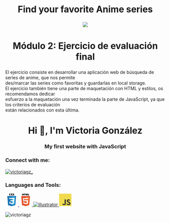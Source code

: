 <h1 align="center">Find your favorite Anime series</h1>

###

<div align="center">
  <img height="200" src="https://www.mundodeportivo.com/alfabeta/hero/2022/01/series-anime-shonen-jump.jpg?width=1200"  />
</div>

###

<h1 align="center">Módulo 2: Ejercicio de evaluación final</h1>

###

<p align="left">El ejercicio consiste en desarrollar una aplicación web de búsqueda de series de anime, que nos permite<br>des/marcar las series como favoritas y guardarlas en local storage.<br>El ejercicio también tiene una parte de maquetación con HTML y estilos, os recomendamos dedicar<br>esfuerzo a la maquetación una vez terminada la parte de JavaScript, ya que los criterios de evaluación<br>están relacionados con esta última.</p>

###

<h1 align="center">Hi 👋, I'm Victoria González</h1>
<h3 align="center">My first website with JavaScript</h3>

<h3 align="left">Connect with me:</h3>
<p align="left">
<a href="https://instagram.com/victoriagz_" target="blank"><img align="center" src="https://raw.githubusercontent.com/rahuldkjain/github-profile-readme-generator/master/src/images/icons/Social/instagram.svg" alt="victoriagz_" height="30" width="40" /></a>
</p>

<h3 align="left">Languages and Tools:</h3>
<p align="left"> <a href="https://www.w3schools.com/css/" target="_blank" rel="noreferrer"> <img src="https://raw.githubusercontent.com/devicons/devicon/master/icons/css3/css3-original-wordmark.svg" alt="css3" width="40" height="40"/> </a> <a href="https://www.w3.org/html/" target="_blank" rel="noreferrer"> <img src="https://raw.githubusercontent.com/devicons/devicon/master/icons/html5/html5-original-wordmark.svg" alt="html5" width="40" height="40"/> </a> <a href="https://www.adobe.com/in/products/illustrator.html" target="_blank" rel="noreferrer"> <img src="https://www.vectorlogo.zone/logos/adobe_illustrator/adobe_illustrator-icon.svg" alt="illustrator" width="40" height="40"/> </a> <a href="https://developer.mozilla.org/en-US/docs/Web/JavaScript" target="_blank" rel="noreferrer"> <img src="https://raw.githubusercontent.com/devicons/devicon/master/icons/javascript/javascript-original.svg" alt="javascript" width="40" height="40"/> </a> </p>

<p><img align="center" src="https://github-readme-streak-stats.herokuapp.com/?user=victoriagz&" alt="victoriagz" /></p>
